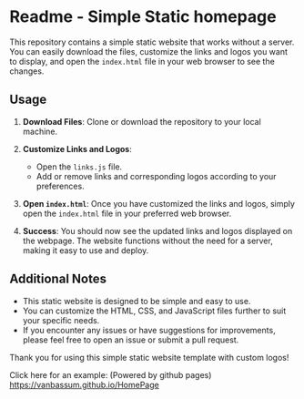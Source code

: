 # Readme - Simple Static homepage

This repository contains a simple static website that works without a server. You can easily download the files, customize the links and logos you want to display, and open the `index.html` file in your web browser to see the changes.

## Usage

1. **Download Files**: Clone or download the repository to your local machine.

2. **Customize Links and Logos**: 
   - Open the `links.js` file.
   - Add or remove links and corresponding logos according to your preferences.

3. **Open `index.html`**: Once you have customized the links and logos, simply open the `index.html` file in your preferred web browser.

4. **Success**: You should now see the updated links and logos displayed on the webpage. The website functions without the need for a server, making it easy to use and deploy.

## Additional Notes

- This static website is designed to be simple and easy to use.
- You can customize the HTML, CSS, and JavaScript files further to suit your specific needs.
- If you encounter any issues or have suggestions for improvements, please feel free to open an issue or submit a pull request.

Thank you for using this simple static website template with custom logos!

Click here for an example: (Powered by github pages)
https://vanbassum.github.io/HomePage


